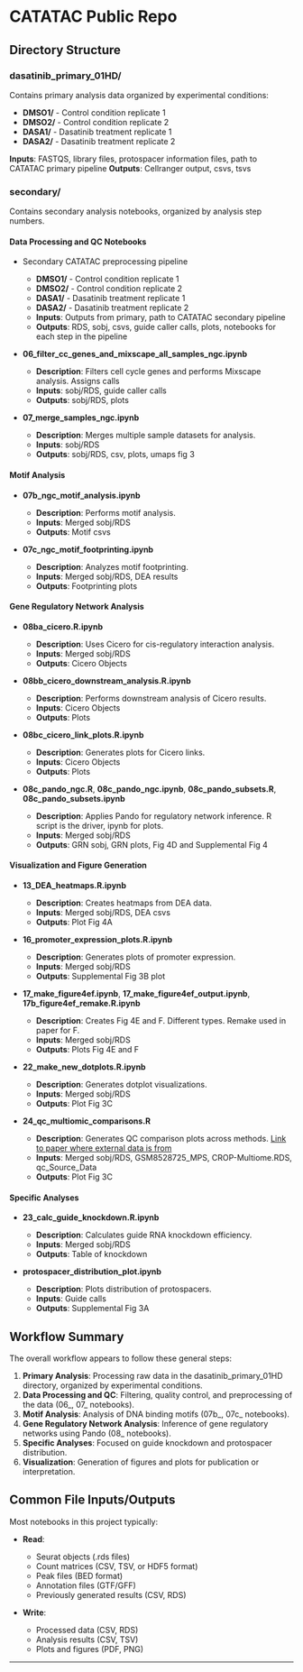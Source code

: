 # CATATAC Public Repo

## Directory Structure

### dasatinib_primary_01HD/
Contains primary analysis data organized by experimental conditions:
- **DMSO1/** - Control condition replicate 1
- **DMSO2/** - Control condition replicate 2
- **DASA1/** - Dasatinib treatment replicate 1
- **DASA2/** - Dasatinib treatment replicate 2

**Inputs**: FASTQS, library files, protospacer information files, path to CATATAC primary pipeline
**Outputs**: Cellranger output, csvs, tsvs

### secondary/
Contains secondary analysis notebooks, organized by analysis step numbers.

#### Data Processing and QC Notebooks
- Secondary CATATAC preprocessing pipeline
	- **DMSO1/** - Control condition replicate 1
	- **DMSO2/** - Control condition replicate 2
	- **DASA1/** - Dasatinib treatment replicate 1
	- **DASA2/** - Dasatinib treatment replicate 2
	- **Inputs**: Outputs from primary, path to CATATAC secondary pipeline
	- **Outputs**: RDS, sobj, csvs, guide caller calls, plots, notebooks for each step in the pipeline

- **06_filter_cc_genes_and_mixscape_all_samples_ngc.ipynb**
  - **Description**: Filters cell cycle genes and performs Mixscape analysis. Assigns calls
  - **Inputs**: sobj/RDS, guide caller calls
  - **Outputs**: sobj/RDS, plots

- **07_merge_samples_ngc.ipynb**
  - **Description**: Merges multiple sample datasets for analysis.
  - **Inputs**: sobj/RDS
  - **Outputs**: sobj/RDS, csv, plots, umaps fig 3

#### Motif Analysis
- **07b_ngc_motif_analysis.ipynb**
  - **Description**: Performs motif analysis.
  - **Inputs**: Merged sobj/RDS
  - **Outputs**: Motif csvs

- **07c_ngc_motif_footprinting.ipynb**
  - **Description**: Analyzes motif footprinting.
  - **Inputs**: Merged sobj/RDS, DEA results 
  - **Outputs**: Footprinting plots

#### Gene Regulatory Network Analysis
- **08ba_cicero.R.ipynb**
  - **Description**: Uses Cicero for cis-regulatory interaction analysis.
  - **Inputs**: Merged sobj/RDS
  - **Outputs**: Cicero Objects

- **08bb_cicero_downstream_analysis.R.ipynb**
  - **Description**: Performs downstream analysis of Cicero results.
  - **Inputs**: Cicero Objects
  - **Outputs**: Plots

- **08bc_cicero_link_plots.R.ipynb**
  - **Description**: Generates plots for Cicero links.
  - **Inputs**: Cicero Objects
  - **Outputs**: Plots

- **08c_pando_ngc.R**, **08c_pando_ngc.ipynb**, **08c_pando_subsets.R**, **08c_pando_subsets.ipynb**
  - **Description**: Applies Pando for regulatory network inference. R script is the driver, ipynb for plots.
  - **Inputs**: Merged sobj/RDS
  - **Outputs**: GRN sobj, GRN plots, Fig 4D and Supplemental Fig 4

#### Visualization and Figure Generation 
- **13_DEA_heatmaps.R.ipynb**
  - **Description**: Creates heatmaps from DEA data.
  - **Inputs**: Merged sobj/RDS, DEA csvs
  - **Outputs**: Plot Fig 4A

- **16_promoter_expression_plots.R.ipynb**
  - **Description**: Generates plots of promoter expression. 
  - **Inputs**: Merged sobj/RDS
  - **Outputs**: Supplemental Fig 3B plot

- **17_make_figure4ef.ipynb**, **17_make_figure4ef_output.ipynb**, **17b_figure4ef_remake.R.ipynb**
  - **Description**: Creates Fig 4E and F. Different types. Remake used in paper for F.
  - **Inputs**: Merged sobj/RDS
  - **Outputs**: Plots Fig 4E and F

- **22_make_new_dotplots.R.ipynb**
  - **Description**: Generates dotplot visualizations.
  - **Inputs**: Merged sobj/RDS
  - **Outputs**: Plot Fig 3C

- **24_qc_multiomic_comparisons.R**
  - **Description**: Generates QC comparison plots across methods. [Link to paper where external data is from](https://www.sciencedirect.com/science/article/pii/S2405471224003661?via%3Dihub)
  - **Inputs**: Merged sobj/RDS, GSM8528725_MPS, CROP-Multiome.RDS, qc_Source_Data
  - **Outputs**: Plot Fig 3C

#### Specific Analyses
- **23_calc_guide_knockdown.R.ipynb**
  - **Description**: Calculates guide RNA knockdown efficiency.
  - **Inputs**: Merged sobj/RDS
  - **Outputs**: Table of knockdown

- **protospacer_distribution_plot.ipynb**
  - **Description**: Plots distribution of protospacers.
  - **Inputs**: Guide calls
  - **Outputs**: Supplemental Fig 3A

## Workflow Summary

The overall workflow appears to follow these general steps:

1. **Primary Analysis**: Processing raw data in the dasatinib_primary_01HD directory, organized by experimental conditions.
2. **Data Processing and QC**: Filtering, quality control, and preprocessing of the data (06_, 07_ notebooks).
3. **Motif Analysis**: Analysis of DNA binding motifs (07b_, 07c_ notebooks).
4. **Gene Regulatory Network Analysis**: Inference of gene regulatory networks using Pando (08_ notebooks).
5. **Specific Analyses**: Focused on guide knockdown and protospacer distribution.
6. **Visualization**: Generation of figures and plots for publication or interpretation.

## Common File Inputs/Outputs

Most notebooks in this project typically:

- **Read**: 
  - Seurat objects (.rds files)
  - Count matrices (CSV, TSV, or HDF5 format)
  - Peak files (BED format)
  - Annotation files (GTF/GFF)
  - Previously generated results (CSV, RDS)

- **Write**:
  - Processed data (CSV, RDS)
  - Analysis results (CSV, TSV)
  - Plots and figures (PDF, PNG)

---